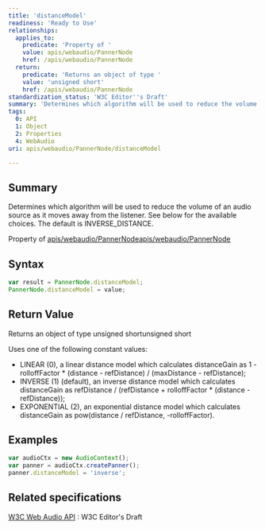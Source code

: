 ```yaml
---
title: 'distanceModel'
readiness: 'Ready to Use'
relationships:
  applies_to:
    predicate: 'Property of '
    value: apis/webaudio/PannerNode
    href: /apis/webaudio/PannerNode
  return:
    predicate: 'Returns an object of type '
    value: 'unsigned short'
    href: /apis/webaudio/PannerNode
standardization_status: 'W3C Editor''s Draft'
summary: 'Determines which algorithm will be used to reduce the volume of an audio source as it moves away from the listener. See below for the available choices. The default is INVERSE_DISTANCE.'
tags:
  0: API
  1: Object
  2: Properties
  4: WebAudio
uri: apis/webaudio/PannerNode/distanceModel

---
```

## Summary

Determines which algorithm will be used to reduce the volume of an audio source as it moves away from the listener. See below for the available choices. The default is INVERSE\_DISTANCE.

Property of [apis/webaudio/PannerNode](/apis/webaudio/PannerNode)[apis/webaudio/PannerNode](/apis/webaudio/PannerNode)

## Syntax

``` js
var result = PannerNode.distanceModel;
PannerNode.distanceModel = value;
```

## Return Value

Returns an object of type unsigned shortunsigned short

Uses one of the following constant values:

-   LINEAR (0), a linear distance model which calculates distanceGain as 1 - rolloffFactor \* (distance - refDistance) / (maxDistance - refDistance);
-   INVERSE (1) (default), an inverse distance model which calculates distanceGain as refDistance / (refDistance + rolloffFactor \* (distance - refDistance));
-   EXPONENTIAL (2), an exponential distance model which calculates distanceGain as pow(distance / refDistance, -rolloffFactor).

## Examples

``` js
var audioCtx = new AudioContext();
var panner = audioCtx.createPanner();
panner.distanceModel = 'inverse';
```

## Related specifications

[W3C Web Audio API](http://webaudio.github.io/web-audio-api/)
:   W3C Editor's Draft

